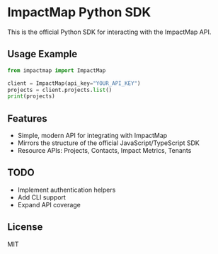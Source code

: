 # ImpactMap Python SDK

This is the official Python SDK for interacting with the ImpactMap API.

## Usage Example

```python
from impactmap import ImpactMap

client = ImpactMap(api_key="YOUR_API_KEY")
projects = client.projects.list()
print(projects)
```

## Features
- Simple, modern API for integrating with ImpactMap
- Mirrors the structure of the official JavaScript/TypeScript SDK
- Resource APIs: Projects, Contacts, Impact Metrics, Tenants

## TODO
- Implement authentication helpers
- Add CLI support
- Expand API coverage

## License
MIT
